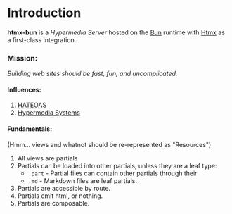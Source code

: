# Introduction

**htmx-bun** is a *Hypermedia Server* hosted on the [Bun](https://bun.sh) runtime with [Htmx](https://htmx.org) as a first-class integration.

### Mission:

*Building web sites should be fast, fun, and uncomplicated.*

#### Influences:

1. [HATEOAS](https://htmx.org/essays/hateoas/)
1. [Hypermedia Systems](https://hypermedia.systems/)

#### Fundamentals:

(Hmm... views and whatnot should be re-represented as "Resources")


1. All views are partials
1. Partials can be loaded into other partials, unless they are a leaf type:
   - `.part` - Partial files can contain other partials through their <slot>
   - `.md` - Markdown files are leaf partials.
1. Partials are accessible by route.
1. Partials emit html, or nothing.
1. Partials are composable.
